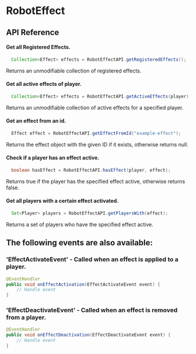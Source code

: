# RobotEffect

## API Reference

#### Get all Registered Effects.

```java
  Collection<Effect> effects = RobotEffectAPI.getRegisteredEffects();
```
Returns an unmodifiable collection of registered effects.


#### Get all active effects of player.

```java
  Collection<Effect> effects = RobotEffectAPI.getActiveEffects(player);
```
Returns an unmodifiable collection of active effects for a specified player.


#### Get an effect from an id.

```java
  Effect effect = RobotEffectAPI.getEffectFromId("example-effect");
```
Returns the effect object with the given ID if it exists, otherwise returns null.


#### Check if a player has an effect active.

```java
  boolean hasEffect = RobotEffectAPI.hasEffect(player, effect);
```
Returns true if the player has the specified effect active, otherwise returns false.


#### Get all players with a certain effect activated.

```java
  Set<Player> players = RobotEffectAPI.getPlayersWith(effect);
```
Returns a set of players who have the specified effect active.

## The following events are also available:

### 'EffectActivateEvent' - Called when an effect is applied to a player.

```java
@EventHandler
public void onEffectActivation(EffectActivateEvent event) {
    // Handle event
}
```

### 'EffectDeactivateEvent' - Called when an effect is removed from a player.

```java
@EventHandler
public void onEffectDeactivation(EffectDeactivateEvent event) {
    // Handle event
}
```


